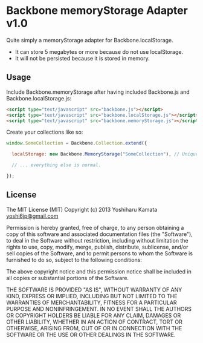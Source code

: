 # Backbone memoryStorage Adapter v1.0

Quite simply a memoryStorage adapter for Backbone.localStorage.

- It can store 5 megabytes or more because do not use localStorage.
- It will not be persisted because it is stored in memory.

## Usage

Include Backbone.memoryStorage after having included Backbone.js and Backbone.localStorage.js:

```html
<script type="text/javascript" src="backbone.js"></script>
<script type="text/javascript" src="backbone.localStorage.js"></script>
<script type="text/javascript" src="backbone.memoryStorage.js"></script>
```

Create your collections like so:

```javascript
window.SomeCollection = Backbone.Collection.extend({

  localStorage: new Backbone.MemoryStorage("SomeCollection"), // Unique name within your app.

  // ... everything else is normal.

});
```
## License

The MIT License (MIT)
Copyright (c) 2013 Yoshiharu Kamata <yoshi6jp@gmail.com>

Permission is hereby granted, free of charge, to any person obtaining a copy of this software and associated documentation files (the "Software"), to deal in the Software without restriction, including without limitation the rights to use, copy, modify, merge, publish, distribute, sublicense, and/or sell copies of the Software, and to permit persons to whom the Software is furnished to do so, subject to the following conditions:

The above copyright notice and this permission notice shall be included in all copies or substantial portions of the Software.

THE SOFTWARE IS PROVIDED "AS IS", WITHOUT WARRANTY OF ANY KIND, EXPRESS OR IMPLIED, INCLUDING BUT NOT LIMITED TO THE WARRANTIES OF MERCHANTABILITY, FITNESS FOR A PARTICULAR PURPOSE AND NONINFRINGEMENT. IN NO EVENT SHALL THE AUTHORS OR COPYRIGHT HOLDERS BE LIABLE FOR ANY CLAIM, DAMAGES OR OTHER LIABILITY, WHETHER IN AN ACTION OF CONTRACT, TORT OR OTHERWISE, ARISING FROM, OUT OF OR IN CONNECTION WITH THE SOFTWARE OR THE USE OR OTHER DEALINGS IN THE SOFTWARE.
